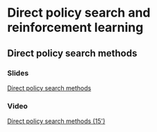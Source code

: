 # Direct policy search and reinforcement learning

## Direct policy search methods

### Slides

[Direct policy search methods](https://master-dac.isir.upmc.fr/rl/dps_rl_methods.pdf)

### Video

[Direct policy search methods (15')](https://www.youtube.com/watch?v=ISVOhn9z72s)